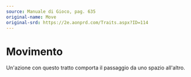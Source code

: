 ```yaml
---
source: Manuale di Gioco, pag. 635
original-name: Move
original-srd: https://2e.aonprd.com/Traits.aspx?ID=114
---
```


# Movimento

Un'azione con questo tratto comporta il passaggio da uno spazio all'altro.

